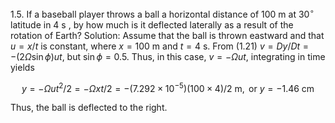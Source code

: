 1.5. If a baseball player throws a ball a horizontal distance of 100 m at $30^{\circ}$ latitude in 4 s , by how much is it deflected laterally as a result of the rotation of Earth?
Solution: Assume that the ball is thrown eastward and that $u=x / t$ is constant, where $x=100 \mathrm{~m}$ and $t=4 \mathrm{~s}$. From (1.21) $v=D y / D t=-(2 \Omega \sin \phi) u t$, but $\sin \phi=0.5$. Thus, in this case, $v=-\Omega u t$, integrating in time yields

$$
y=-\Omega u t^{2} / 2=-\Omega x t / 2=-\left(7.292 \times 10^{-5}\right)(100 \times 4) / 2 \mathrm{~m}, \text { or } y=-1.46 \mathrm{~cm}
$$

Thus, the ball is deflected to the right.